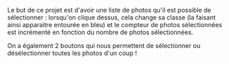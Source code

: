 
Le but de ce projet est d'avoir une liste de photos qu'il est possible de sélectionner : lorsqu'on clique dessus, cela change sa classe (la faisant ainsi apparaitre entourée en bleu) et le compteur de photos sélectionnées est incrémenté en fonction du nombre de photos sélectionnées.

On a également 2 boutons qui nous permettent de sélectionner ou désélectionner toutes les photos d'un coup !